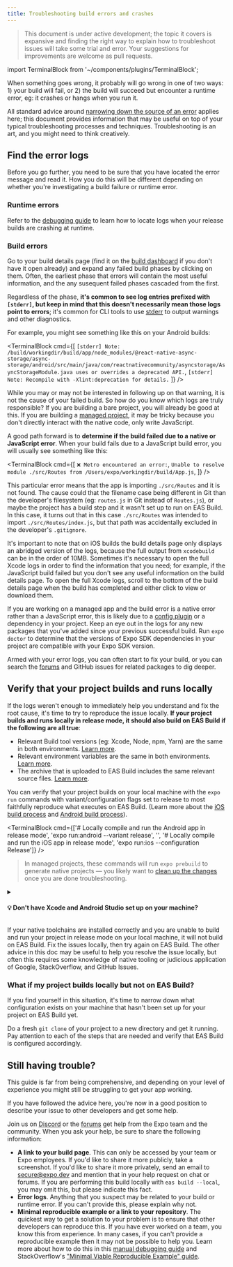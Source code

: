 ```yaml
---
title: Troubleshooting build errors and crashes
---
```


> This document is under active development; the topic it covers is expansive and finding the right way to explain how to troubleshoot issues will take some trial and error. Your suggestions for improvements are welcome as pull requests.

import TerminalBlock from '~/components/plugins/TerminalBlock';

When something goes wrong, it probably will go wrong in one of two ways: 1) your build will fail, or 2) the build will succeed but encounter a runtime error, eg: it crashes or hangs when you run it.

All standard advice around [narrowing down the source of an error](https://expo.fyi/manual-debugging) applies here; this document provides information that may be useful on top of your typical troubleshooting processes and techniques. Troubleshooting is an art, and you might need to think creatively.

<!-- todo: need to add explicit callout to monorepos here -->

## Find the error logs

Before you go further, you need to be sure that you have located the error message and read it. How you do this will be different depending on whether you're investigating a build failure or runtime error.

### Runtime errors

Refer to the [debugging guide](/workflow/debugging.md#production-errors) to learn how to locate logs when your release builds are crashing at runtime.

### Build errors

Go to your build details page (find it on the [build dashboard](https://expo.dev/accounts/[account]/projects/[project]/builds) if you don't have it open already) and expand any failed build phases by clicking on them. Often, the earliest phase that errors will contain the most useful information, and the any susequent failed phases cascaded from the first.

Regardless of the phase, **it's common to see log entries prefixed with `[stderr]`, but keep in mind that this doesn't necessarily mean those logs point to errors**; it's common for CLI tools to use [stderr](<https://en.wikipedia.org/wiki/Standard_streams#Standard_error_(stderr)>) to output warnings and other diagnostics.

For example, you might see something like this on your Android builds:

<TerminalBlock cmd={[
`[stderr] Note: /build/workingdir/build/app/node_modules/@react-native-async-storage/async-storage/android/src/main/java/com/reactnativecommunity/asyncstorage/AsyncStorageModule.java uses or overrides a deprecated API.`,
`[stderr] Note: Recompile with -Xlint:deprecation for details.`
]} />

While you may or may not be interested in following up on that warning, it is not the cause of your failed build. So how do you know which logs are truly responsible? If you are building a bare project, you will already be good at this. If you are building a [managed project](/introduction/managed-vs-bare.md), it may be tricky because you don't directly interact with the native code, only write JavaScript.

A good path forward is to **determine if the build failed due to a native or JavaScript error**. When your build fails due to a JavaScript build error, you will usually see something like this:

<TerminalBlock cmd={[
`❌ Metro encountered an error:`,
`Unable to resolve module ./src/Routes from /Users/expo/workingdir/build/App.js`,
]} />

This particular error means that the app is importing `./src/Routes` and it is not found. The cause could that the filename case being different in Git than the developer's filesystem (eg: `routes.js` in Git instead of `Routes.js`), or maybe the project has a build step and it wasn't set up to run on EAS Build. In this case, it turns out that in this case `./src/Routes` was intended to import `./src/Routes/index.js`, but that path was accidentally excluded in the developer's `.gitignore`.

It's important to note that on iOS builds the build details page only displays an abridged version of the logs, because the full output from `xcodebuild` can be in the order of 10MB. Sometimes it's necessary to open the full Xcode logs in order to find the information that you need; for example, if the JavaScript build failed but you don't see any useful information on the build details page. To open the full Xcode logs, scroll to the bottom of the build details page when the build has completed and either click to view or download them.

<!-- TODO: native and js build phases should be separate in eas build logs, this is too much work -->

If you are working on a managed app and the build error is a native error rather than a JavaScript error, this is likely due to a [config plugin](/guides/config-plugins.md) or a dependency in your project. Keep an eye out in the logs for any new packages that you've added since your previous successful build. Run `expo doctor` to determine that the versions of Expo SDK dependencies in your project are compatible with your Expo SDK version.

Armed with your error logs, you can often start to fix your build, or you can search the [forums](https://forums.expo.dev) and GitHub issues for related packages to dig deeper.

## Verify that your project builds and runs locally

If the logs weren't enough to immediately help you understand and fix the root cause, it's time to try to reproduce the issue locally. **If your project builds and runs locally in release mode, it should also build on EAS Build if the following are all true**:

- Relevant Build tool versions (eg: Xcode, Node, npm, Yarn) are the same in both environments. [Learn more](/build/eas-json.md#configuring-your-build-tools).
- Relevant environment variables are the same in both environments. [Learn more](/build-reference/variables.md).
- The archive that is uploaded to EAS Build includes the same relevant source files. [Learn more](https://github.com/expo/fyi/blob/master/eas-build-archive.md).

You can verify that your project builds on your local machine with the `expo run` commands with variant/configuration flags set to release to most faithfully reproduce what executes on EAS Build. (Learn more about the [iOS build process](/build-reference/ios-builds.md) and [Android build process](/build-reference/android-builds.md)).

<TerminalBlock cmd={['# Locally compile and run the Android app in release mode', 'expo run:android --variant release', '', '# Locally compile and run the iOS app in release mode', 'expo run:ios --configuration Release']} />

> In managed projects, these commands will run `expo prebuild` to generate native projects &mdash; you likely want to [clean up the changes](https://expo.fyi/prebuild-cleanup) once you are done troubleshooting.

<details><summary><h4>💡 Don't have Xcode and Android Studio set up on your machine?</h4></summary>
<p>

**If you do not have native toolchains installed locally**, for example because you do not have an Apple computer and therefore cannot build an iOS app on your machine, it can be trickier to get to the bottom of build errors. The feedback loop of making small changes locally and then seeing the result on EAS Build is slower than doing the same steps locally, because the EAS Build worker must set up its environment, download your project, and install dependencies before starting the build.

If you are willing and able to set up the appropriate native tools, then refer to the [React Native environment setup guide](https://reactnative.dev/docs/environment-setup).

</p>
</details>

If your native toolchains are installed correctly and you are unable to build and run your project in release mode on your local machine, it will not build on EAS Build. Fix the issues locally, then try again on EAS Build. The other advice in this doc may be useful to help you resolve the issue locally, but often this requires some knowledge of native tooling or judicious application of Google, StackOverflow, and GitHub Issues.

### What if my project builds locally but not on EAS Build?

If you find yourself in this situation, it's time to narrow down what configuration exists on your machine that hasn't been set up for your project on EAS Build yet.

Do a fresh `git clone` of your project to a new directory and get it running. Pay attention to each of the steps that are needed and verify that EAS Build is configured accordingly.

## Still having trouble?

This guide is far from being comprehensive, and depending on your level of experience you might still be struggling to get your app working.

If you have followed the advice here, you're now in a good position to describe your issue to other developers and get some help.

Join us on [Discord](https://chat.expo.dev) or the [forums](https://forums.expo.dev) get help from the Expo team and the community. When you ask your help, be sure to share the following information:

- **A link to your build page**. This can only be accessed by your team or Expo employees. If you'd like to share it more publicly, take a screenshot. If you'd like to share it more privately, send an email to secure@expo.dev and mention that in your help request on chat or forums. If you are performing this build locally with `eas build --local`, you may omit this, but please indicate this fact.
- **Error logs**. Anything that you suspect may be related to your build or runtime error. If you can't provide this, please explain why not.
- **Minimal reproducible example or a link to your repository**. The quickest way to get a solution to your problem is to ensure that other developers can reproduce this. If you have ever worked on a team, you know this from experience. In many cases, if you can't provide a reproducible example then it may not be possible to help you. Learn more about how to do this in this [manual debugging guide](https://expo.fyi/manual-debugging) and StackOverflow's ["Minimal Viable Reproducible Example" guide](https://stackoverflow.com/help/minimal-reproducible-example).